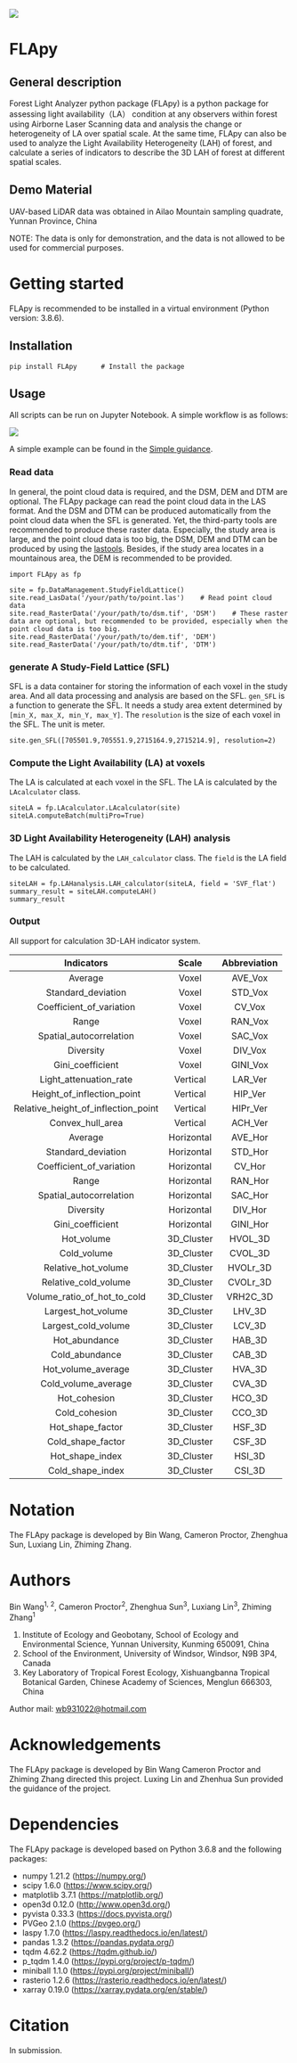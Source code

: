 ![](https://github.com/niB-gnaW/FLApy/blob/master/Pics/logo.png)
# FLApy 


## General description
Forest Light Analyzer python package (FLApy) is a python package for assessing
light availability（LA） condition at any observers within forest using Airborne Laser
Scanning data and analysis the change or heterogeneity of LA over spatial scale. At the same time,
FLApy can also be used to analyze the Light Availability Heterogeneity (LAH) of forest,
and calculate a series of indicators to describe the 3D LAH of forest at different spatial scales.

## Demo Material
UAV-based LiDAR data was obtained in Ailao Mountain sampling quadrate, Yunnan Province, China

NOTE: The data is only for demonstration, and the data is not allowed to be used for commercial purposes.
# Getting started
FLApy is recommended to be installed in a virtual environment (Python version: 3.8.6).
## Installation
```
pip install FLApy      # Install the package
```

## Usage
All scripts can be run on Jupyter Notebook. A simple workflow is as follows:

![](https://github.com/niB-gnaW/FLApy/blob/master/Pics/WorkFlow_FLApy.png)

A simple example can be found in the [Simple guidance](https://github.com/niB-gnaW/FLApy/blob/master/examples/A_simple_guidance.ipynb).

### Read data

In general, the point cloud data is required, and the DSM, DEM and DTM are optional.
The FLApy package can read the point cloud data in the LAS format. 
And the DSM and DTM can be produced automatically from the point cloud data when the SFL is generated.
Yet, the third-party tools are recommended to produce these raster data.
Especially, the study area is large, and the point cloud data is too big, the DSM, DEM and DTM can be produced by using the [lastools](https://rapidlasso.com/lastools/).
Besides, if the study area locates in a mountainous area, the DEM is recommended to be provided. 

```
import FLApy as fp

site = fp.DataManagement.StudyFieldLattice()
site.read_LasData('/your/path/to/point.las')    # Read point cloud data
site.read_RasterData('/your/path/to/dsm.tif', 'DSM')    # These raster data are optional, but recommended to be provided, especially when the point cloud data is too big.
site.read_RasterData('/your/path/to/dem.tif', 'DEM')
site.read_RasterData('/your/path/to/dtm.tif', 'DTM')
```

### generate A Study-Field Lattice (SFL)
SFL is a data container for storing the information of each voxel in the study area. And all data processing and analysis are based on the SFL.
`gen_SFL` is a function to generate the SFL. It needs a study area extent determined by `[min_X, max_X, min_Y, max_Y]`. 
The `resolution` is the size of each voxel in the SFL. The unit is meter.
```
site.gen_SFL([705501.9,705551.9,2715164.9,2715214.9], resolution=2)
```

### Compute the Light Availability (LA) at voxels
The LA is calculated at each voxel in the SFL. The LA is calculated by the `LAcalculator` class.

```
siteLA = fp.LAcalculator.LAcalculator(site)
siteLA.computeBatch(multiPro=True)
```

### 3D Light Availability Heterogeneity (LAH) analysis
The LAH is calculated by the `LAH_calculator` class. The `field` is the LA field to be calculated.
```
siteLAH = fp.LAHanalysis.LAH_calculator(siteLA, field = 'SVF_flat')
summary_result = siteLAH.computeLAH()
summary_result
```

### Output
All support for calculation 3D-LAH indicator system.

|             Indicators              |   Scale    | Abbreviation |
|:-----------------------------------:|:----------:|:------------:|
|               Average               |   Voxel    |   AVE_Vox    |
|         Standard_deviation          |   Voxel    |   STD_Vox    |
|      Coefficient_of_variation       |   Voxel    |    CV_Vox    |
|                Range                |   Voxel    |   RAN_Vox    |
|       Spatial_autocorrelation       |   Voxel    |   SAC_Vox    |
|              Diversity              |   Voxel    |   DIV_Vox    |
|          Gini_coefficient           |   Voxel    |   GINI_Vox   |
|       Light_attenuation_rate        |  Vertical  |   LAR_Ver    |
|     Height_of_inflection_point      |  Vertical  |   HIP_Ver    |
| Relative_height_of_inflection_point |  Vertical  |   HIPr_Ver   |
|          Convex_hull_area           |  Vertical  |   ACH_Ver    |
|               Average               | Horizontal |   AVE_Hor    |
|         Standard_deviation          | Horizontal |   STD_Hor    |
|      Coefficient_of_variation       | Horizontal |    CV_Hor    |
|                Range                | Horizontal |   RAN_Hor    |
|       Spatial_autocorrelation       | Horizontal |   SAC_Hor    |
|              Diversity              | Horizontal |   DIV_Hor    |
|          Gini_coefficient           | Horizontal |   GINI_Hor   |
|             Hot_volume              | 3D_Cluster |   HVOL_3D    |
|             Cold_volume             | 3D_Cluster |   CVOL_3D    |
|         Relative_hot_volume         | 3D_Cluster |   HVOLr_3D   |
|        Relative_cold_volume         | 3D_Cluster |   CVOLr_3D   |
|     Volume_ratio_of_hot_to_cold     | 3D_Cluster |   VRH2C_3D   |
|         Largest_hot_volume          | 3D_Cluster |    LHV_3D    |
|         Largest_cold_volume         | 3D_Cluster |    LCV_3D    |
|            Hot_abundance            | 3D_Cluster |    HAB_3D    |
|           Cold_abundance            | 3D_Cluster |    CAB_3D    |
|         Hot_volume_average          | 3D_Cluster |    HVA_3D    |
|         Cold_volume_average         | 3D_Cluster |    CVA_3D    |
|            Hot_cohesion             | 3D_Cluster |    HCO_3D    |
|            Cold_cohesion            | 3D_Cluster |    CCO_3D    |
|          Hot_shape_factor           | 3D_Cluster |    HSF_3D    |
|          Cold_shape_factor          | 3D_Cluster |    CSF_3D    |
|           Hot_shape_index           | 3D_Cluster |    HSI_3D    |
|          Cold_shape_index           | 3D_Cluster |    CSI_3D    |


# Notation
The FLApy package is developed by Bin Wang, Cameron Proctor, Zhenghua Sun, Luxiang Lin, Zhiming Zhang.

# Authors
Bin Wang<sup>1, 2</sup>, Cameron Proctor<sup>2</sup>, Zhenghua Sun<sup>3</sup>, Luxiang Lin<sup>3</sup>, Zhiming Zhang<sup>1</sup>

1. Institute of Ecology and Geobotany, School of Ecology and Environmental Science, Yunnan University, Kunming 650091, China
2. School of the Environment, University of Windsor, Windsor, N9B 3P4, Canada
3. Key Laboratory of Tropical Forest Ecology, Xishuangbanna Tropical Botanical Garden, Chinese Academy of Sciences, Menglun 666303, China

Author mail: wb931022@hotmail.com

# Acknowledgements
The FLApy package is developed by Bin Wang
Cameron Proctor and Zhiming Zhang directed this project.
Luxing Lin and Zhenhua Sun provided the guidance of the project.

# Dependencies
The FLApy package is developed based on Python 3.6.8 and the following packages:
- numpy 1.21.2 (https://numpy.org/)
- scipy 1.6.0 (https://www.scipy.org/)
- matplotlib 3.7.1 (https://matplotlib.org/)
- open3d 0.12.0 (http://www.open3d.org/)
- pyvista 0.33.3 (https://docs.pyvista.org/)
- PVGeo 2.1.0 (https://pvgeo.org/)
- laspy 1.7.0 (https://laspy.readthedocs.io/en/latest/)
- pandas 1.3.2 (https://pandas.pydata.org/)
- tqdm 4.62.2 (https://tqdm.github.io/)
- p_tqdm 1.4.0 (https://pypi.org/project/p-tqdm/)
- miniball 1.1.0 (https://pypi.org/project/miniball/)
- rasterio 1.2.6 (https://rasterio.readthedocs.io/en/latest/)
- xarray 0.19.0 (https://xarray.pydata.org/en/stable/)

# Citation
In submission.